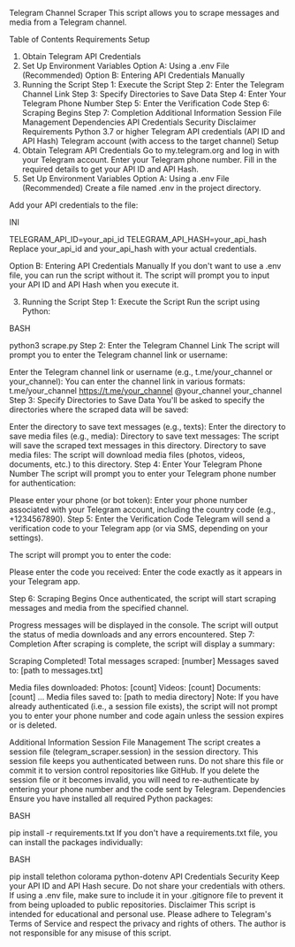 Telegram Channel Scraper
This script allows you to scrape messages and media from a Telegram channel.

Table of Contents
Requirements
Setup
1. Obtain Telegram API Credentials
2. Set Up Environment Variables
Option A: Using a .env File (Recommended)
Option B: Entering API Credentials Manually
3. Running the Script
Step 1: Execute the Script
Step 2: Enter the Telegram Channel Link
Step 3: Specify Directories to Save Data
Step 4: Enter Your Telegram Phone Number
Step 5: Enter the Verification Code
Step 6: Scraping Begins
Step 7: Completion
Additional Information
Session File Management
Dependencies
API Credentials Security
Disclaimer
Requirements
Python 3.7 or higher
Telegram API credentials (API ID and API Hash)
Telegram account (with access to the target channel)
Setup
1. Obtain Telegram API Credentials
Go to my.telegram.org and log in with your Telegram account.
Enter your Telegram phone number.
Fill in the required details to get your API ID and API Hash.
2. Set Up Environment Variables
Option A: Using a .env File (Recommended)
Create a file named .env in the project directory.

Add your API credentials to the file:

INI

TELEGRAM_API_ID=your_api_id
TELEGRAM_API_HASH=your_api_hash
Replace your_api_id and your_api_hash with your actual credentials.

Option B: Entering API Credentials Manually
If you don't want to use a .env file, you can run the script without it. The script will prompt you to input your API ID and API Hash when you execute it.

3. Running the Script
Step 1: Execute the Script
Run the script using Python:

BASH

python3 scrape.py
Step 2: Enter the Telegram Channel Link
The script will prompt you to enter the Telegram channel link or username:


Enter the Telegram channel link or username (e.g., t.me/your_channel or your_channel):
You can enter the channel link in various formats:
t.me/your_channel
https://t.me/your_channel
@your_channel
your_channel
Step 3: Specify Directories to Save Data
You'll be asked to specify the directories where the scraped data will be saved:


Enter the directory to save text messages (e.g., texts):
Enter the directory to save media files (e.g., media):
Directory to save text messages: The script will save the scraped text messages in this directory.
Directory to save media files: The script will download media files (photos, videos, documents, etc.) to this directory.
Step 4: Enter Your Telegram Phone Number
The script will prompt you to enter your Telegram phone number for authentication:


Please enter your phone (or bot token):
Enter your phone number associated with your Telegram account, including the country code (e.g., +1234567890).
Step 5: Enter the Verification Code
Telegram will send a verification code to your Telegram app (or via SMS, depending on your settings).

The script will prompt you to enter the code:


Please enter the code you received:
Enter the code exactly as it appears in your Telegram app.

Step 6: Scraping Begins
Once authenticated, the script will start scraping messages and media from the specified channel.

Progress messages will be displayed in the console.
The script will output the status of media downloads and any errors encountered.
Step 7: Completion
After scraping is complete, the script will display a summary:


Scraping Completed!
Total messages scraped: [number]
Messages saved to: [path to messages.txt]

Media files downloaded:
  Photos: [count]
  Videos: [count]
  Documents: [count]
  ...
Media files saved to: [path to media directory]
Note: If you have already authenticated (i.e., a session file exists), the script will not prompt you to enter your phone number and code again unless the session expires or is deleted.

Additional Information
Session File Management
The script creates a session file (telegram_scraper.session) in the session directory.
This session file keeps you authenticated between runs.
Do not share this file or commit it to version control repositories like GitHub.
If you delete the session file or it becomes invalid, you will need to re-authenticate by entering your phone number and the code sent by Telegram.
Dependencies
Ensure you have installed all required Python packages:

BASH

pip install -r requirements.txt
If you don't have a requirements.txt file, you can install the packages individually:

BASH

pip install telethon colorama python-dotenv
API Credentials Security
Keep your API ID and API Hash secure.
Do not share your credentials with others.
If using a .env file, make sure to include it in your .gitignore file to prevent it from being uploaded to public repositories.
Disclaimer
This script is intended for educational and personal use. Please adhere to Telegram's Terms of Service and respect the privacy and rights of others. The author is not responsible for any misuse of this script.
